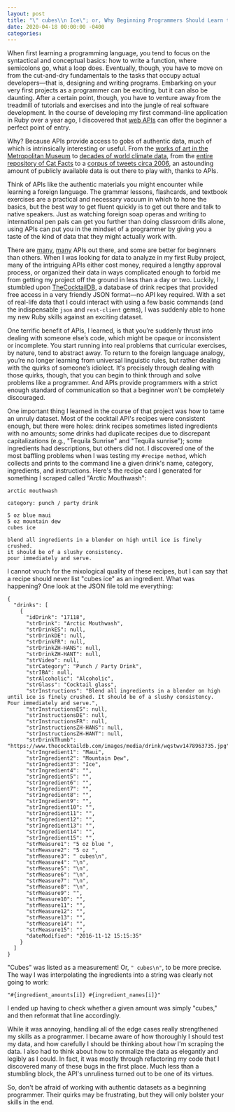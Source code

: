 ```yaml
---
layout: post
title: "\" cubes\\n Ice\"; or, Why Beginning Programmers Should Learn to Stop Worrying and Love Web APIs"
date: 2020-04-18 00:00:00 -0400
categories:
---
```


When first learning a programming language, you tend to focus on the syntactical and conceptual basics: how to write a function, where semicolons go, what a loop does. Eventually, though, you have to move on from the cut-and-dry fundamentals to the tasks that occupy actual developers—that is, designing and writing programs. Embarking on your very first projects as a programmer can be exciting, but it can also be daunting. After a certain point, though, you have to venture away from the treadmill of tutorials and exercises and into the jungle of real software development. In the course of developing my first command-line application in Ruby over a year ago, I discovered that [web APIs](https://www.freecodecamp.org/news/what-is-an-api-in-english-please-b880a3214a82/) can offer the beginner a perfect point of entry.

Why? Because APIs provide access to gobs of authentic data, much of which is intrinsically interesting or useful. From the [works of art in the Metropolitan Museum](https://metmuseum.github.io/) to [decades of world climate data](https://datahelpdesk.worldbank.org/knowledgebase/articles/902061-climate-data-api), from the [entire repository of Cat Facts](https://github.com/alexwohlbruck/cat-facts) to a [corpus of tweets circa 2006](https://developer.twitter.com/en/docs/tweets/search/overview/enterprise), an astounding amount of publicly available data is out there to play with, thanks to APIs.

Think of APIs like the authentic materials you might encounter while learning a foreign language. The grammar lessons, flashcards, and textbook exercises are a practical and necessary vacuum in which to hone the basics, but the best way to get fluent quickly is to get out there and talk to native speakers. Just as watching foreign soap operas and writing to international pen pals can get you further than doing classroom drills alone, using APIs can put you in the mindset of a programmer by giving you a taste of the kind of data that they might actually work with.

There are [many](https://www.programmableweb.com/category/all/apis?order=field_popularity), [many](https://github.com/public-apis/public-apis) APIs out there, and some are better for beginners than others. When I was looking for data to analyze in my first Ruby project, many of the intriguing APIs either cost money, required a lengthy approval process, or organized their data in ways complicated enough to forbid me from getting my project off the ground in less than a day or two. Luckily, I stumbled upon [TheCocktailDB](https://www.thecocktaildb.com/api.php), a database of drink recipes that provided free access in a very friendly JSON format—no API key required. With a set of real-life data that I could interact with using a few basic commands (and the indispensable `json` and `rest-client` gems), I was suddenly able to hone my new Ruby skills against an exciting dataset.

One terrific benefit of APIs, I learned, is that you’re suddenly thrust into dealing with someone else’s code, which might be opaque or inconsistent or incomplete. You start running into real problems that curricular exercises, by nature, tend to abstract away. To return to the foreign language analogy, you’re no longer learning from universal linguistic rules, but rather dealing with the quirks of someone’s idiolect. It's precisely through dealing with those quirks, though, that you can begin to think through and solve problems like a programmer. And APIs provide programmers with a strict enough standard of communication so that a beginner won't be completely discouraged.

One important thing I learned in the course of that project was how to tame an unruly dataset. Most of the cocktail API's recipes were consistent enough, but there were holes: drink recipes sometimes listed ingredients with no amounts; some drinks had duplicate recipes due to discrepant capitalizations (e.g., "Tequila Sunrise" and "Tequila sunrise"); some ingredients had descriptions, but others did not. I discovered one of the most baffling problems when I was testing my `#recipe method`, which collects and prints to the command line a given drink's name, category, ingredients, and instructions. Here's the recipe card I generated for something I scraped called "Arctic Mouthwash":

```
arctic mouthwash

category: punch / party drink

5 oz blue maui
5 oz mountain dew
cubes ice

blend all ingredients in a blender on high until ice is finely crushed.
it should be of a slushy consistency.
pour immediately and serve.
```

I cannot vouch for the mixological quality of these recipes, but I can say that a recipe should never list "cubes ice" as an ingredient. What was happening? One look at the JSON file told me everything:

```
{
  "drinks": [
    {
      "idDrink": "17118",
      "strDrink": "Arctic Mouthwash",
      "strDrinkES": null,
      "strDrinkDE": null,
      "strDrinkFR": null,
      "strDrinkZH-HANS": null,
      "strDrinkZH-HANT": null,
      "strVideo": null,
      "strCategory": "Punch / Party Drink",
      "strIBA": null,
      "strAlcoholic": "Alcoholic",
      "strGlass": "Cocktail glass",
      "strInstructions": "Blend all ingredients in a blender on high until ice is finely crushed. It should be of a slushy consistency. Pour immediately and serve.",
      "strInstructionsES": null,
      "strInstructionsDE": null,
      "strInstructionsFR": null,
      "strInstructionsZH-HANS": null,
      "strInstructionsZH-HANT": null,
      "strDrinkThumb": "https://www.thecocktaildb.com/images/media/drink/wqstwv1478963735.jpg",
      "strIngredient1": "Maui",
      "strIngredient2": "Mountain Dew",
      "strIngredient3": "Ice",
      "strIngredient4": "",
      "strIngredient5": "",
      "strIngredient6": "",
      "strIngredient7": "",
      "strIngredient8": "",
      "strIngredient9": "",
      "strIngredient10": "",
      "strIngredient11": "",
      "strIngredient12": "",
      "strIngredient13": "",
      "strIngredient14": "",
      "strIngredient15": "",
      "strMeasure1": "5 oz blue ",
      "strMeasure2": "5 oz ",
      "strMeasure3": " cubes\n",
      "strMeasure4": "\n",
      "strMeasure5": "\n",
      "strMeasure6": "\n",
      "strMeasure7": "\n",
      "strMeasure8": "\n",
      "strMeasure9": "",
      "strMeasure10": "",
      "strMeasure11": "",
      "strMeasure12": "",
      "strMeasure13": "",
      "strMeasure14": "",
      "strMeasure15": "",
      "dateModified": "2016-11-12 15:15:35"
    }
  ]
}
```

"Cubes" was listed as a measurement! Or, `" cubes\n"`, to be more precise. The way I was interpolating the ingredients into a string was clearly not going to work:

```
"#{ingredient_amounts[i]} #{ingredient_names[i]}"
```

I ended up having to check whether a given amount was simply "cubes," and then reformat that line accordingly.

While it was annoying, handling all of the edge cases really strengthened my skills as a programmer. I became aware of how thoroughly I should test my data, and how carefully I should be thinking about how I'm scraping the data. I also had to think about how to normalize the data as elegantly and legibly as I could. In fact, it was mostly through refactoring my code that I discovered many of these bugs in the first place. Much less than a stumbling block, the API's unruliness turned out to be one of its virtues.

So, don't be afraid of working with authentic datasets as a beginning programmer. Their quirks may be frustrating, but they will only bolster your skills in the end.
